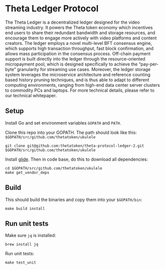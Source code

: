 # Theta Ledger Protocol

The Theta Ledger is a decentralized ledger designed for the video streaming industry. It powers the Theta token economy which incentives end users to share their redundant bandwidth and storage resources, and encourage them to engage more actively with video platforms and content creators. The ledger employs a novel multi-level BFT consensus engine, which supports high transaction throughput, fast block confirmation, and allows mass participation in the consensus process. Off-chain payment support is built directly into the ledger through the resource-oriented micropayment pool, which is designed specifically to achieve the “pay-per-byte” granularity for streaming use cases. Moreover, the ledger storage system leverages the microservice architecture and reference counting based history pruning techniques, and is thus able to adapt to different computing environments, ranging from high-end data center server clusters to commodity PCs and laptops. For more technical details, please refer to our technical whitepaper.

## Setup

Install Go and set environment variables `GOPATH` and `PATH`.

Clone this repo into your GOPATH. The path should look like this: `$GOPATH/src/github.com/thetatoken/ukulele`

```
git clone git@github.com:thetatoken/theta-protocol-ledger-2.git $GOPATH/src/github.com/thetatoken/ukulele
```

Install [glide](https://github.com/Masterminds/glide). Then in code base, do this to download all dependencies:

```
cd $GOPATH/src/github.com/thetatoken/ukulele
make get_vendor_deps
```

## Build
This should build the binaries and copy them into your `$GOPATH/bin`:
```
make build install
```

## Run unit tests
Make sure `jq` is installed:
```
brew install jq
```
Run unit tests:
```
make test_unit
```
